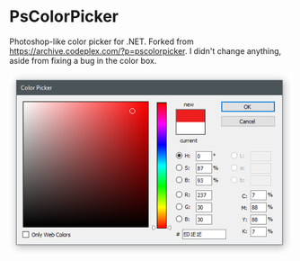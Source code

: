 PsColorPicker
=============================================================================

Photoshop-like color picker for .NET. Forked from
https://archive.codeplex.com/?p=pscolorpicker. I didn't change anything,
aside from fixing a bug in the color box.

![](preview.png)
